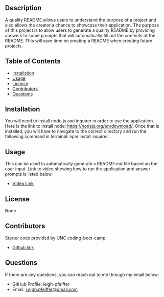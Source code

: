 
## Description
A quality README allows users to understand the purpose of a project and also allows the creator a chance to showcase their application. The purpose of this project is to allow users to generate a quality README by providing answers to some prompts that will automatically fill out the contents of the README. This will save time on creating a README when creating future projects. 

## Table of Contents
* [Installation](#installation)
* [Usage](#usage)
* [License](#license)
* [Contributors](#contributors)
* [Questions](#questions)
  
## Installation
You will need to install node.js and inquirer in order to use the application. Here is the link to install node: https://nodejs.org/en/download/. Once that is installed, you will have to navigate to the correct directory and run the following command in terminal: npm install inquirer. 

## Usage
This can be used to automatically generate a README.md file based on the user input. Link to video showing how to run the application and answer prompts is listed below.
  * [Video Link]()


## License
  None

## Contributors
Starter code provided by UNC coding-boot-camp <br>
  * [Github link](https://github.com/coding-boot-camp/potential-enigma)

## Questions
If there are any questions, you can reach out to me through my email below:
  * GitHub Profile: leigh-pfeiffer
  * Email: Leigh.pfeiffer@gmail.com